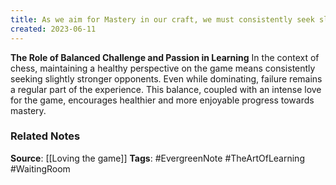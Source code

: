 ```yaml
---
title: As we aim for Mastery in our craft, we must consistently seek slightly stronger opponents and challenges to maintain healthy progress 
created: 2023-06-11
---
```


**The Role of Balanced Challenge and Passion in Learning**
In the context of chess, maintaining a healthy perspective on the game means consistently seeking slightly stronger opponents. Even while dominating, failure remains a regular part of the experience. This balance, coupled with an intense love for the game, encourages healthier and more enjoyable progress towards mastery.

### Related Notes
**Source**: [[Loving the game]]
**Tags**: #EvergreenNote #TheArtOfLearning #WaitingRoom 